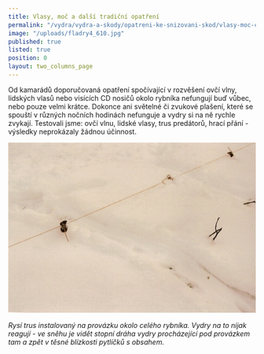 ```yaml
---
title: Vlasy, moč a další tradiční opatření
permalink: "/vydra/vydra-a-skody/opatreni-ke-snizovani-skod/vlasy-moc-cd-a-dalsi-tradicni-opatreni"
image: "/uploads/fladry4_610.jpg"
published: true
listed: true
position: 0
layout: two_columns_page
---
```

Od kamarádů doporučovaná opatření spočívající v rozvěšení ovčí vlny,
lidských vlasů nebo visících CD nosičů okolo rybníka nefungují buď
vůbec, nebo pouze velmi krátce. Dokonce ani světelné či zvukové plašení,
které se spouští v různých nočních hodinách nefunguje a vydry si na ně
rychle zvykají. Testovali jsme: ovčí vlnu, lidské vlasy, trus predátorů,
hrací přání - výsledky neprokázaly žádnou účinnost.

![](/uploads/fladry1_610.jpg)

*Rysí trus instalovaný na provázku okolo celého rybníka. Vydry na to
nijak reagují - ve sněhu je vidět stopní dráha vydry procházející pod
provázkem tam a zpět v těsné blízkosti pytlíčků s obsahem.*
